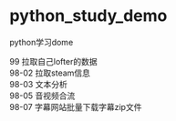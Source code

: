 # python_study_demo
python学习dome  

99 拉取自己lofter的数据  
98-02 拉取steam信息  
98-03 文本分析  
98-05 音视频合流  
98-07 字幕网站批量下载字幕zip文件  
